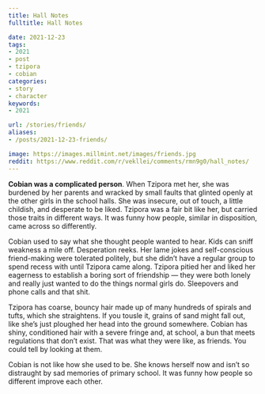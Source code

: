 ```yaml
---
title: Hall Notes
fulltitle: Hall Notes

date: 2021-12-23
tags:
- 2021
- post
- tzipora
- cobian
categories:
- story
- character
keywords:
- 2021

url: /stories/friends/
aliases:
- /posts/2021-12-23-friends/

image: https://images.millmint.net/images/friends.jpg
reddit: https://www.reddit.com/r/vekllei/comments/rmn9g0/hall_notes/
---
```


**Cobian was a complicated person**. When Tzipora met her, she was burdened by her parents and wracked by small faults that glinted openly at the other girls in the school halls. She was insecure, out of touch, a little childish, and desperate to be liked. Tzipora was a fair bit like her, but carried those traits in different ways. It was funny how people, similar in disposition, came across so differently.

Cobian used to say what she thought people wanted to hear. Kids can sniff weakness a mile off. Desperation reeks. Her lame jokes and self-conscious friend-making were tolerated politely, but she didn’t have a regular group to spend recess with until Tzipora came along. Tzipora pitied her and liked her eagerness to establish a boring sort of friendship — they were both lonely and really just wanted to do the things normal girls do. Sleepovers and phone calls and that shit.

Tzipora has coarse, bouncy hair made up of many hundreds of spirals and tufts, which she straightens. If you tousle it, grains of sand might fall out, like she’s just ploughed her head into the ground somewhere. Cobian has shiny, conditioned hair with a severe fringe and, at school, a bun that meets regulations that don’t exist. That was what they were like, as friends. You could tell by looking at them.

Cobian is not like how she used to be. She knows herself now and isn’t so distraught by sad memories of primary school. It was funny how people so different improve each other.
